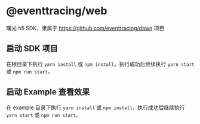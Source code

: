 # @eventtracing/web

曙光 h5 SDK，隶属于 https://github.com/eventtracing/dawn 项目

## 启动 SDK 项目

在根目录下执行 `yarn install` 或 `npm install`，执行成功后继续执行 `yarn start` 或 `npm run start`。

## 启动 Example 查看效果

在 example 目录下执行 `yarn install` 或 `npm install`，执行成功后继续执行 `yarn start` 或 `npm run start`。